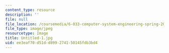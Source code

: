 ```yaml
---
content_type: resource
description: ''
file: null
file_location: /coursemedia/6-033-computer-system-engineering-spring-2018/ee3eaf70d51dd899274150145fdb3bd4_Untitled-1.jpg
file_type: image/jpeg
resourcetype: Image
title: Untitled-1.jpg
uid: ee3eaf70-d51d-d899-2741-50145fdb3bd4
---
```

